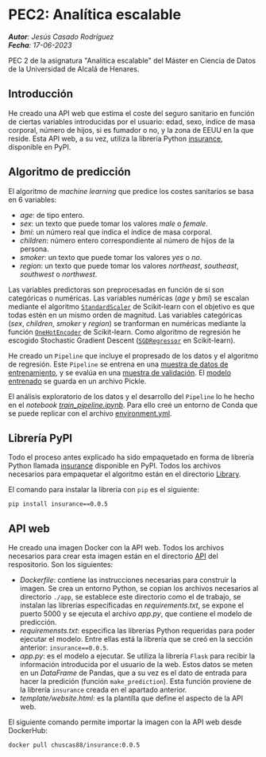 # PEC2: Analítica escalable

***Autor**: Jesús Casado Rodríguez*<br>
***Fecha**: 17-06-2023*<br>

PEC 2 de la asignatura "Analítica escalable" del Máster en Ciencia de Datos de la Universidad de Alcalá de Henares.

## Introducción

He creado una API web que estima el coste del seguro sanitario en función de ciertas variables introducidas por el usuario: edad, sexo, índice de masa corporal, número de hijos, si es fumador o no, y la zona de EEUU en la que reside. Esta API web, a su vez, utiliza la librería Python [insurance](https://pypi.org/project/insurance/0.0.5/), disponible en PyPI. 

## Algoritmo de predicción

El algoritmo de _machine learning_ que predice los costes sanitarios se basa en 6 variables:

* _age_: de tipo entero.
* _sex_: un texto que puede tomar los valores _male_ o _female_.
* _bmi_: un número real que indica el índice de masa corporal.
* _children_: número entero correspondiente al número de hijos de la persona.
* _smoker_: un texto que puede tomar los valores _yes_ o _no_.
* _region_: un texto que puede tomar los valores _northeast_, _southeast_, _southwest_ o _northwest_.

Las variables predictoras son preprocesadas en función de si son categóricas o numéricas. Las variables numéricas (_age_ y _bmi_) se escalan mediante el algoritmo [`StandardScaler`](https://scikit-learn.org/stable/modules/generated/sklearn.preprocessing.StandardScaler.html) de Scikit-learn con el objetivo es que todas estén en un mismo orden de magnitud. Las variables categóricas (_sex_, _children_, _smoker_ y _region_) se tranforman en numéricas mediante la función [`OneHotEncoder`](https://scikit-learn.org/stable/modules/generated/sklearn.preprocessing.OneHotEncoder.html#sklearn.preprocessing.OneHotEncoder) de Scikit-learn. Como algoritmo de regresión he escogido Stochastic Gradient Descent ([`SGDRegressor`](https://scikit-learn.org/stable/modules/generated/sklearn.linear_model.SGDRegressor.html#sklearn.linear_model.SGDRegressor) en Scikit-learn). 

He creado un `Pipeline` que incluye el propresado de los datos y el algoritmo de regresión. Este `Pipeline` se entrena en una [muestra de datos de entrenamiento](https://github.com/casadoj/analitica_escalable/blob/main/library/my_model/datasets/train.csv), y se evalúa en una [muestra de validación](https://github.com/casadoj/analitica_escalable/blob/main/library/my_model/datasets/test.csv). El [modelo entrenado](https://github.com/casadoj/analitica_escalable/tree/main/library/my_model/trained_models) se guarda en un archivo Pickle.

El análisis exploratorio de los datos y el desarrollo del `Pipeline` lo he hecho en el _notebook_ [_train_pipeline.ipynb_](https://github.com/casadoj/analitica_escalable/blob/main/notebook/train_pipeline.ipynb). Para ello creé un entorno de Conda que se puede replicar con el archivo [environment.yml](https://github.com/casadoj/analitica_escalable/blob/main/env/environment.yml).

## Librería PyPI

Todo el proceso antes explicado ha sido empaquetado en forma de librería Python llamada [insurance](https://pypi.org/project/insurance/0.0.5/) disponible en PyPI. Todos los archivos necesarios para empaquetar el algoritmo están en el directorio [Library](https://github.com/casadoj/analitica_escalable/blob/main/library/).

El comando para instalar la librería con `pip` es el siguiente:

```pip install insurance==0.0.5```

## API web

He creado una imagen Docker con la API web. Todos los archivos necesarios para crear esta imagen están en el directorio [API](https://github.com/casadoj/analitica_escalable/blob/main/API/) del respositorio. Son los siguientes:

* _Dockerfile_: contiene las instrucciones necesarias para construir la imagen. Se crea un entorno Python, se copian los archivos necesarios al directorio `./app`, se establece este directorio como el de trabajo, se instalan las librerías especificadas en _requirements.txt_, se expone el puerto 5000 y se ejecuta el archivo _app.py_, que contiene el modelo de predicción.
* _requiremensts.txt_: especifica las librerías Python requeridas para poder ejecutar el modelo. Entre ellas está la librería que se creó en la sección anterior: `insurance==0.0.5`.
* _app.py_: es el modelo a ejecutar. Se utiliza la librería `Flask` para recibir la información introducida por el usuario de la web. Estos datos se meten en un _DataFrame_ de Pandas, que a su vez es el dato de entrada para hacer la predición (función `make_prediction`). Esta función proviene de la librería `insurance` creada en el apartado anterior.
* _template/website.html_: es la plantilla que define el aspecto de la API web.

El siguiente comando permite importar la imagen con la API web desde DockerHub:

```docker pull chuscas88/insurance:0.0.5```

